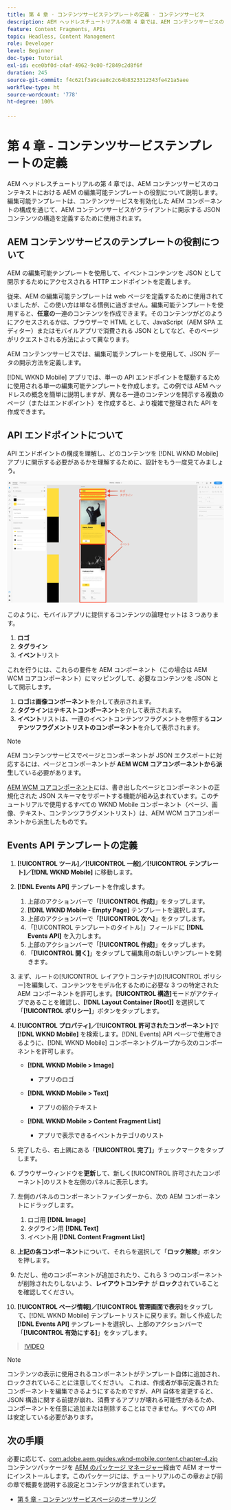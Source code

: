 ```yaml
---
title: 第 4 章 - コンテンツサービステンプレートの定義 - コンテンツサービス
description: AEM ヘッドレスチュートリアルの第 4 章では、AEM コンテンツサービスのコンテキストにおける AEM の編集可能テンプレートの役割について説明します。編集可能テンプレートは、最終的に開示される AEM コンテンツサービスの JSON コンテンツの構造を定義するために使用されます。
feature: Content Fragments, APIs
topic: Headless, Content Management
role: Developer
level: Beginner
doc-type: Tutorial
exl-id: ece0bf0d-c4af-4962-9c00-f2849c2d8f6f
duration: 245
source-git-commit: f4c621f3a9caa8c2c64b8323312343fe421a5aee
workflow-type: ht
source-wordcount: '778'
ht-degree: 100%

---
```


# 第 4 章 - コンテンツサービステンプレートの定義

AEM ヘッドレスチュートリアルの第 4 章では、AEM コンテンツサービスのコンテキストにおける AEM の編集可能テンプレートの役割について説明します。編集可能テンプレートは、コンテンツサービスを有効化した AEM コンポーネントの構成を通じて、AEM コンテンツサービスがクライアントに開示する JSON コンテンツの構造を定義するために使用されます。

## AEM コンテンツサービスのテンプレートの役割について

AEM の編集可能テンプレートを使用して、イベントコンテンツを JSON として開示するためにアクセスされる HTTP エンドポイントを定義します。

従来、AEM の編集可能テンプレートは web ページを定義するために使用されていましたが、この使い方は単なる慣例に過ぎません。編集可能テンプレートを使用すると、**任意の**&#x200B;一連のコンテンツを作成できます。そのコンテンツがどのようにアクセスされるかは、ブラウザーで HTML として、JavaScript（AEM SPA エディター）またはモバイルアプリで消費される JSON としてなど、そのページがリクエストされる方法によって異なります。

AEM コンテンツサービスでは、編集可能テンプレートを使用して、JSON データの開示方法を定義します。

[!DNL WKND Mobile] アプリでは、単一の API エンドポイントを駆動するために使用される単一の編集可能テンプレートを作成します。この例では AEM ヘッドレスの概念を簡単に説明しますが、異なる一連のコンテンツを開示する複数のページ（またはエンドポイント）を作成すると、より複雑で整理された API を作成できます。

## API エンドポイントについて

API エンドポイントの構成を理解し、どのコンテンツを [!DNL WKND Mobile] アプリに開示する必要があるかを理解するために、設計をもう一度見てみましょう。

![Events API ページの分解](./assets/chapter-4/design-to-component-mapping.png)

このように、モバイルアプリに提供するコンテンツの論理セットは 3 つあります。

1. **ロゴ**
2. **タグライン**
3. **イベント**&#x200B;リスト

これを行うには、これらの要件を AEM コンポーネント（この場合は AEM WCM コアコンポーネント）にマッピングして、必要なコンテンツを JSON として開示します。

1. **ロゴ**&#x200B;は&#x200B;**画像コンポーネント**&#x200B;を介して表示されます。
2. **タグライン**&#x200B;は&#x200B;**テキストコンポーネント**&#x200B;を介して表示されます。
3. **イベント**&#x200B;リストは、一連のイベントコンテンツフラグメントを参照する&#x200B;**コンテンツフラグメントリストのコンポーネント**&#x200B;を介して表示されます。

>[!NOTE]
>
>AEM コンテンツサービスでページとコンポーネントが JSON エクスポートに対応するには、ページとコンポーネントが **AEM WCM コアコンポーネントから派生**&#x200B;している必要があります。
>
>[AEM WCM コアコンポーネント](https://github.com/Adobe-Marketing-Cloud/aem-core-wcm-components)には、書き出したページとコンポーネントの正規化された JSON スキーマをサポートする機能が組み込まれています。このチュートリアルで使用するすべての WKND Mobile コンポーネント（ページ、画像、テキスト、コンテンツフラグメントリスト）は、AEM WCM コアコンポーネントから派生したものです。

## Events API テンプレートの定義

1. **[!UICONTROL ツール]／[!UICONTROL 一般]／[!UICONTROL テンプレート]／[!DNL WKND Mobile]** に移動します。

1. **[!DNL Events API]** テンプレートを作成します。

   1. 上部のアクションバーで「**[!UICONTROL 作成]**」をタップします。
   1. **[!DNL WKND Mobile - Empty Page]** テンプレートを選択します。
   1. 上部のアクションバーで「**[!UICONTROL 次へ]**」をタップします。
   1. 「[!UICONTROL テンプレートのタイトル]」フィールドに **[!DNL Events API]** を入力します。
   1. 上部のアクションバーで「**[!UICONTROL 作成]**」をタップします。
   1. 「**[!UICONTROL 開く]**」をタップして編集用の新しいテンプレートを開きます。

1. まず、ルートの[!UICONTROL レイアウトコンテナ]の[!UICONTROL ポリシー]を編集して、コンテンツをモデル化するために必要な 3 つの特定された AEM コンポーネントを許可します。**[!UICONTROL 構造]**&#x200B;モードがアクティブであることを確認し、**[!DNL Layout Container \[Root\]]** を選択して「**[!UICONTROL ポリシー]**」ボタンをタップします。
1. **[!UICONTROL プロパティ]／[!UICONTROL 許可されたコンポーネント]**&#x200B;で **[!DNL WKND Mobile]** を検索します。[!DNL Events] API ページで使用できるように、[!DNL WKND Mobile] コンポーネントグループから次のコンポーネントを許可します。

   * **[!DNL WKND Mobile > Image]**

      * アプリのロゴ

   * **[!DNL WKND Mobile > Text]**

      * アプリの紹介テキスト

   * **[!DNL WKND Mobile > Content Fragment List]**

      * アプリで表示できるイベントカテゴリのリスト

1. 完了したら、右上隅にある「**[!UICONTROL 完了]**」チェックマークをタップします。
1. ブラウザーウィンドウを&#x200B;**更新**&#x200B;して、新しく[!UICONTROL 許可されたコンポーネント]のリストを左側のパネルに表示します。
1. 左側のパネルのコンポーネントファインダーから、次の AEM コンポーネントにドラッグします。
   1. ロゴ用 **[!DNL Image]**
   2. タグライン用 **[!DNL Text]**
   3. イベント用 **[!DNL Content Fragment List]**
1. **上記の各コンポーネント**&#x200B;について、それらを選択して「**ロック解除**」ボタンを押します。
1. ただし、他のコンポーネントが追加されたり、これら 3 つのコンポーネントが削除されたりしないよう、**レイアウトコンテナ** が **ロック**&#x200B;されていることを確認してください。
1. **[!UICONTROL ページ情報]／[!UICONTROL 管理画面で表示]**&#x200B;をタップして、[!DNL WKND Mobile] テンプレートリストに戻ります。新しく作成した **[!DNL Events API]** テンプレートを選択し、上部のアクションバーで「**[!UICONTROL 有効にする]**」をタップします。

>[!VIDEO](https://video.tv.adobe.com/v/28342?quality=12&learn=on)

>[!NOTE]
>
> コンテンツの表示に使用されるコンポーネントがテンプレート自体に追加され、ロックされていることに注意してください。 これは、作成者が事前定義されたコンポーネントを編集できるようにするためですが、API 自体を変更すると、JSON 構造に関する前提が崩れ、消費するアプリが壊れる可能性があるため、コンポーネントを任意に追加または削除することはできません。すべての API は安定している必要があります。

## 次の手順

必要に応じて、[com.adobe.aem.guides.wknd-mobile.content.chapter-4.zip](https://github.com/adobe/aem-guides-wknd-mobile/releases/latest) コンテンツパッケージを [AEM のパッケージ マネージャー](http://localhost:4502/crx/packmgr/index.jsp)経由で AEM オーサーにインストールします。このパッケージには、チュートリアルのこの章および前の章で概要を説明する設定とコンテンツが含まれています。

* [第 5 章 - コンテンツサービスページのオーサリング](./chapter-5.md)
